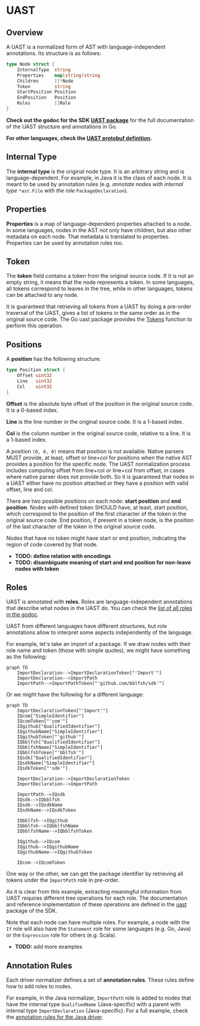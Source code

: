 
# UAST

## Overview

A UAST is a normalized form of AST with language-independent annotations. Its
structure is as follows:

```go
type Node struct {
	InternalType  string
	Properties    map[string]string
	Children      []*Node
	Token         string
	StartPosition Position
	EndPosition   Position
	Roles         []Role
}
```

**Check out the godoc for the SDK [UAST package](https://godoc.org/github.com/bblfsh/sdk/uast)**
for the full documentation of the UAST structure and annotations in Go.

**For other languages, check the [UAST protobuf definition](https://github.com/bblfsh/sdk/blob/master/uast/generated.proto).**


## Internal Type

The **internal type** is the original node type. It is an arbitrary string and
is language-dependent. For example, in Java it is the class of each node. It is
meant to be used by annotation rules (e.g. *annotate nodes with internal type*
`*ast.File` *with the role* `PackageDeclaration`).

## Properties

**Properties** is a map of language-dependent properties attached to a node. In some
languages, nodes in the AST not only have children, but also other metadata on
each node. That metadata is translated to properties. Properties can be used by
annotation rules too.

## Token

The **token** field contains a token from the original source code. If it is not
an empty string, it means that the node represents a token. In some languages,
all tokens correspond to leaves in the tree, while in other languages, tokens
can be attached to any node.

It is guaranteed that retrieving all tokens from a UAST by doing a pre-order
traversal of the UAST, gives a list of tokens in the same order as in the original
source code. The Go uast package provides the [Tokens](https://godoc.org/github.com/bblfsh/sdk/uast#Tokens)
function to perform this operation.

## Positions

A **position** has the following structure:

```go
type Position struct {
	Offset uint32
	Line   uint32
	Col    uint32
}
```

**Offset** is the absolute byte offset of the position in the original source code.
It is a 0-based index.

**Line** is the line number in the original source code. It is a 1-based index.

**Col** is the column number in the original source code, relative to a line.
It is a 1-based index.

A position `(0, 0, 0)` means that position is not available. Native parsers MUST
provide, at least, offset or line+col for positions when the native AST provides a
position for the specific node. The UAST normalization process includes computing
offset from line+col or line+col from offset, in cases where native parser does
not provide both. So it is guaranteed that nodes in a UAST either have no position
attached or they have a position with valid offset, line and col.

There are two possible positions on each node: **start position** and **end position**.
Nodes with defined token SHOULD have, at least, start position, which correspond
to the position of the first character of the token in the original source code.
End position, if present in a token node, is the position of the last character
of the token in the original source code.

Nodes that have no token might have start or end position, indicating the region
of code covered by that node.

* **TODO: define relation with encodings**
* **TODO: disambiguate meaning of start and end position for non-leave nodes with token**

## Roles

UAST is annotated with **roles**. Roles are language-independent annotations that
describe what nodes in the UAST do. You can check the
[list of all roles in the godoc](http://godoc.org/github.com/bblfsh/sdk/uast/#Role).

UAST from different languages have different structures, but role annotations
allow to interpret some aspects independently of the language.

For example, let's take an import of a package. If we draw nodes with their role
name and token (those with simple quotes), we might have something as the
following:

```mermaid
graph TD
    ImportDeclaration-->ImportDeclarationToken["'Import'"]
    ImportDeclaration-->ImportPath
    ImportPath-->ImportPathToken["'github.com/bblfsh/sdk'"]
```

Or we might have the following for a different language:

```mermaid
graph TD
    ImportDeclarationToken["'Import'"]
    IQcom["SimpleIdentifier"]
    IQcomToken["'com'"]
    IQgithub["QualifiedIdentifier"]
    IQgithubName["SimpleIdentifier"]
    IQgithubToken["'github'"]
    IQbblfsh["QualifiedIdentifier"]
    IQbblfshName["SimpleIdentifier"]
    IQbblfshToken["'bblfsh'"]
    IQsdk["QualifiedIdentifier"]
    IQsdkName["SimpleIdentifier"]
    IQsdkToken["'sdk'"]

    ImportDeclaration-->ImportDeclarationToken
    ImportDeclaration-->ImportPath

    ImportPath-->IQsdk
    IQsdk-->IQbblfsh
    IQsdk-->IQsdkName
    IQsdkName-->IQsdkToken

    IQbblfsh-->IQgithub
    IQbblfsh-->IQbblfshName
    IQbblfshName-->IQbblfshToken

    IQgithub-->IQcom
    IQgithub-->IQgithubName
    IQgithubName-->IQgithubToken

    IQcom-->IQcomToken
```

One way or the other, we can get the package identifier by retrieving all tokens
under the `ImportPath` role in pre-order.

As it is clear from this example, extracting meaningful information from UAST
requires different tree operations for each role. The documentation and reference
implementation of these operations are defined in the
[uast](http://godoc.org/github.com/bblfsh/sdk/uast/)
package of the SDK.

Note that each node can have multiple roles. For example, a node with the
`If` role will also have the `Statement` role for some languages (e.g. Go, Java)
or the `Expression` role for others (e.g. Scala).

* **TODO:** add more examples

## Annotation Rules

Each driver normalizer defines a set of **annotation rules**. These rules define
how to add roles to nodes.

For example, in the Java normalizer, `ImportPath` role is added to nodes that
have the internal type `QualifiedName` (Java-specific) with a parent with internal
type `ImportDeclaration` (Java-specific). For a full example, check the
[annotation rules for the Java driver](https://godoc.org/github.com/bblfsh/java-driver/driver/normalizer#pkg-variables).
